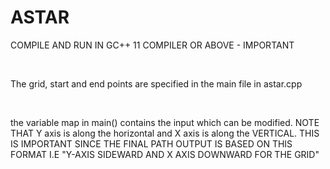 # ASTAR



COMPILE AND RUN IN GC++ 11 COMPILER OR ABOVE - IMPORTANT

<br />

The grid, start and end points are specified in the main file in astar.cpp


<br />

the variable map in main() contains the input which can be modified. NOTE THAT Y axis is along the horizontal and X axis is along the VERTICAL. THIS IS IMPORTANT SINCE THE FINAL PATH OUTPUT IS BASED ON THIS FORMAT I.E "Y-AXIS SIDEWARD AND X AXIS DOWNWARD FOR THE GRID"

